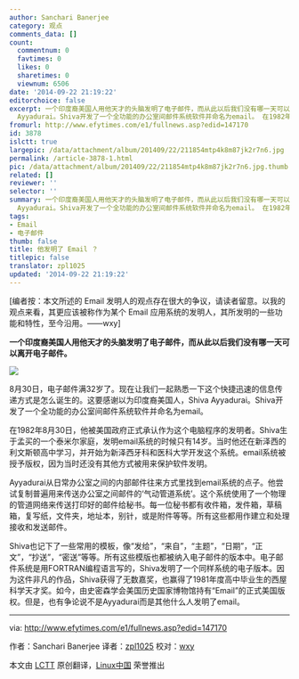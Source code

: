 ```yaml
---
author: Sanchari Banerjee
category: 观点
comments_data: []
count:
  commentnum: 0
  favtimes: 0
  likes: 0
  sharetimes: 0
  viewnum: 6506
date: '2014-09-22 21:19:22'
editorchoice: false
excerpt: 一个印度裔美国人用他天才的头脑发明了电子邮件，而从此以后我们没有哪一天可以离开电子邮件。  8月30日，电子邮件满32岁了。现在让我们一起熟悉一下这个快捷迅速的信息传递方式是怎么诞生的。这要感谢以为印度裔美国人，Shiva
  Ayyadurai。Shiva开发了一个全功能的办公室间邮件系统软件并命名为email。 在1982年8月30日，他被美国政府正式承认作为这个电脑程序的发明者。Shiva生于孟买的一个泰米尔家庭，发明email系统的时候只有14岁。当时他还在新泽西的利文斯顿高中学习，并开始为新泽西牙科和医科大学开发这个系统。email系统被授予版
fromurl: http://www.efytimes.com/e1/fullnews.asp?edid=147170
id: 3878
islctt: true
largepic: /data/attachment/album/201409/22/211854mtp4k8m87jk2r7n6.jpg
permalink: /article-3878-1.html
pic: /data/attachment/album/201409/22/211854mtp4k8m87jk2r7n6.jpg.thumb.jpg
related: []
reviewer: ''
selector: ''
summary: 一个印度裔美国人用他天才的头脑发明了电子邮件，而从此以后我们没有哪一天可以离开电子邮件。  8月30日，电子邮件满32岁了。现在让我们一起熟悉一下这个快捷迅速的信息传递方式是怎么诞生的。这要感谢以为印度裔美国人，Shiva
  Ayyadurai。Shiva开发了一个全功能的办公室间邮件系统软件并命名为email。 在1982年8月30日，他被美国政府正式承认作为这个电脑程序的发明者。Shiva生于孟买的一个泰米尔家庭，发明email系统的时候只有14岁。当时他还在新泽西的利文斯顿高中学习，并开始为新泽西牙科和医科大学开发这个系统。email系统被授予版
tags:
- Email
- 电子邮件
thumb: false
title: 他发明了 Email ？
titlepic: false
translator: zpl1025
updated: '2014-09-22 21:19:22'
---
```


[编者按：本文所述的 Email 发明人的观点存在很大的争议，请读者留意。以我的观点来看，其更应该被称作为某个 Email 应用系统的发明人，其所发明的一些功能和特性，至今沿用。——wxy]


**一个印度裔美国人用他天才的头脑发明了电子邮件，而从此以后我们没有哪一天可以离开电子邮件。**


![](/data/attachment/album/201409/22/211854mtp4k8m87jk2r7n6.jpg)


8月30日，电子邮件满32岁了。现在让我们一起熟悉一下这个快捷迅速的信息传递方式是怎么诞生的。这要感谢以为印度裔美国人，Shiva Ayyadurai。Shiva开发了一个全功能的办公室间邮件系统软件并命名为email。


在1982年8月30日，他被美国政府正式承认作为这个电脑程序的发明者。Shiva生于孟买的一个泰米尔家庭，发明email系统的时候只有14岁。当时他还在新泽西的利文斯顿高中学习，并开始为新泽西牙科和医科大学开发这个系统。email系统被授予版权，因为当时还没有其他方式被用来保护软件发明。


Ayyadurai从日常办公室之间的内部邮件往来方式里找到email系统的点子。他尝试复制普遍用来传送办公室之间邮件的‘气动管道系统’。这个系统使用了一个物理的管道网络来传送打印好的邮件给秘书。每一位秘书都有收件箱，发件箱，草稿箱，复写纸，文件夹，地址本，别针，或是附件等等。所有这些都用作建立和处理接收和发送邮件。


Shiva也记下了一些常用的模板，像“发给”，“来自”，“主题”，“日期”，“正文”，“抄送”，“密送”等等。所有这些模版也都被纳入电子邮件的版本中。电子邮件系统是用FORTRAN编程语言写的，Shiva发明了一个同样系统的电子版本。因为这件非凡的作品，Shiva获得了无数嘉奖，也赢得了1981年度高中毕业生的西屋科学天才奖。如今，由史密森学会美国历史国家博物馆持有“Email”的正式美国版权。但是，也有争论说不是Ayyadurai而是其他什么人发明了email。




---


via: <http://www.efytimes.com/e1/fullnews.asp?edid=147170>


作者：Sanchari Banerjee 译者：[zpl1025](https://github.com/zpl1025) 校对：[wxy](https://github.com/wxy)


本文由 [LCTT](https://github.com/LCTT/TranslateProject) 原创翻译，[Linux中国](http://linux.cn/) 荣誉推出